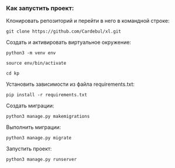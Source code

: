 ### Как запустить проект:

Клонировать репозиторий и перейти в него в командной строке:

```
git clone https://github.com/Cardebul/xl.git
```

Cоздать и активировать виртуальное окружение:

```
python3 -m venv env
```

```
source env/bin/activate
```

```
cd kp
```


Установить зависимости из файла requirements.txt:

```
pip install -r requirements.txt
```
Создать миграции:

```
python3 manage.py makemigrations
```

Выполнить миграции:

```
python3 manage.py migrate
```

Запустить проект:

```
python3 manage.py runserver
```